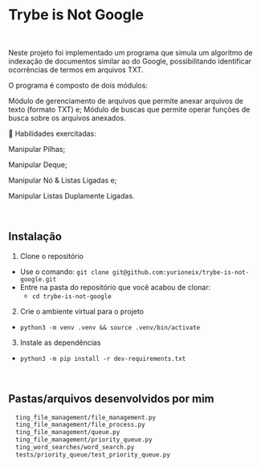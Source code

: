 # Trybe is Not Google 

<br>

Neste projeto foi implementado um programa que simula um algoritmo de indexação de documentos similar ao do Google, possibilitando identificar ocorrências de termos em arquivos TXT.

O programa é composto de dois módulos:

Módulo de gerenciamento de arquivos que permite anexar arquivos de texto (formato TXT) e;
Módulo de buscas que permite operar funções de busca sobre os arquivos anexados.

🚵 Habilidades exercitadas:

Manipular Pilhas;

Manipular Deque;

Manipular Nó & Listas Ligadas e;

Manipular Listas Duplamente Ligadas.

<br>

## Instalação

1. Clone o repositório

  - Use o comando: `git clone git@github.com:yurioneix/trybe-is-not-google.git`
  - Entre na pasta do repositório que você acabou de clonar:
    - `cd trybe-is-not-google`

2. Crie o ambiente virtual para o projeto

  - `python3 -m venv .venv && source .venv/bin/activate`

3. Instale as dependências

  - `python3 -m pip install -r dev-requirements.txt`

<br> 

## Pastas/arquivos desenvolvidos por mim 
```bash
  ting_file_management/file_management.py
  ting_file_management/file_process.py
  ting_file_management/queue.py
  ting_file_management/priority_queue.py
  ting_word_searches/word_search.py
  tests/priority_queue/test_priority_queue.py
```

